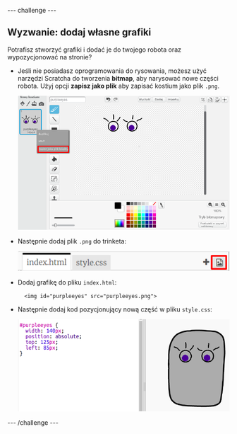 --- challenge ---

## Wyzwanie: dodaj własne grafiki

Potrafisz stworzyć grafiki i dodać je do twojego robota oraz wypozycjonować na stronie?

+ Jeśli nie posiadasz oprogramowania do rysowania, możesz użyć narzędzi Scratcha do tworzenia **bitmap**, aby narysować nowe części robota. Użyj opcji **zapisz jako plik** aby zapisać kostium jako plik `.png`.
    
    ![zrzut ekranu](images/robot-scratch-paint.png)

+ Następnie dodaj plik `.png` do trinketa:
    
    ![zrzut ekranu](images/robot-image-add.png)

+ Dodaj grafikę do pliku `index.html`:
    
        <img id="purpleeyes" src="purpleeyes.png">
        

+ Następnie dodaj kod pozycjonujący nową część w pliku `style.css`:
    
    ![zrzut ekranu](images/robot-use-purple-eyes.png)

--- /challenge ---